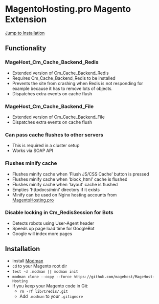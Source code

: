# MagentoHosting.pro Magento Extension

[Jump to Installation](#installation)

## Functionality

### MageHost_Cm_Cache_Backend_Redis
* Extended version of Cm_Cache_Backend_Redis
* Requires Cm_Cache_Backend_Redis to be installed
* Prevents the site from crashing when Redis is not responding for example because it has to remove lots of objects.
* Dispatches extra events on cache flush

### MageHost_Cm_Cache_Backend_File
* Extended version of Cm_Cache_Backend_File
* Dispatches extra events on cache flush

### Can pass cache flushes to other servers
* This is required in a cluster setup
* Works via SOAP API

### Flushes minify cache
* Flushes minify cache when 'Flush JS/CSS Cache' button is pressed
* Flushes minify cache when 'block_html' cache is flushed
* Flushes minify cache when 'layout' cache is flushed
* Empties 'httpdocs/mini' directory if it exists
* Minify can be used on Nginx hosting accounts from [MagentoHosting.pro](https://magentohosting.pro)

### Disable locking in Cm_RedisSession for Bots
* Detects robots using User-Agent header
* Speeds up page load time for GoogleBot
* Google will index more pages

## Installation
* Install [Modman](https://github.com/colinmollenhour/modman)
* `cd` to your Magento root dir
* `test -d .modman || modman init`
* `modman clone --copy --force https://github.com/magehost/MageHost-Hosting`
* If you keep your Magento code in Git: 
  * `rm -rf lib/Credis/.git`
  * Add `.modman` to your `.gitignore`
